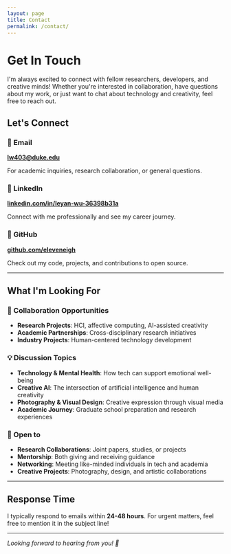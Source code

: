 ```yaml
---
layout: page
title: Contact
permalink: /contact/
---
```


# Get In Touch

I'm always excited to connect with fellow researchers, developers, and creative minds! Whether you're interested in collaboration, have questions about my work, or just want to chat about technology and creativity, feel free to reach out.

## Let's Connect

### 📧 Email
**lw403@duke.edu**

For academic inquiries, research collaboration, or general questions.

### 💼 LinkedIn
**[linkedin.com/in/leyan-wu-36398b31a](https://www.linkedin.com/in/leyan-wu-36398b31a)**

Connect with me professionally and see my career journey.

### 🐙 GitHub
**[github.com/eleveneigh](https://github.com/eleveneigh)**

Check out my code, projects, and contributions to open source.

---

## What I'm Looking For

### 🤝 Collaboration Opportunities
- **Research Projects**: HCI, affective computing, AI-assisted creativity
- **Academic Partnerships**: Cross-disciplinary research initiatives
- **Industry Projects**: Human-centered technology development

### 💡 Discussion Topics
- **Technology & Mental Health**: How tech can support emotional well-being
- **Creative AI**: The intersection of artificial intelligence and human creativity
- **Photography & Visual Design**: Creative expression through visual media
- **Academic Journey**: Graduate school preparation and research experiences

### 🌟 Open to
- **Research Collaborations**: Joint papers, studies, or projects
- **Mentorship**: Both giving and receiving guidance
- **Networking**: Meeting like-minded individuals in tech and academia
- **Creative Projects**: Photography, design, and artistic collaborations

---

## Response Time

I typically respond to emails within **24-48 hours**. For urgent matters, feel free to mention it in the subject line!

---

*Looking forward to hearing from you! 🚀*
